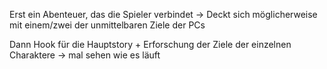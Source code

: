 Erst ein Abenteuer, das die Spieler verbindet -> Deckt sich möglicherweise mit einem/zwei der unmittelbaren Ziele der PCs

Dann Hook für die Hauptstory + Erforschung der Ziele der einzelnen Charaktere -> mal sehen wie es läuft

